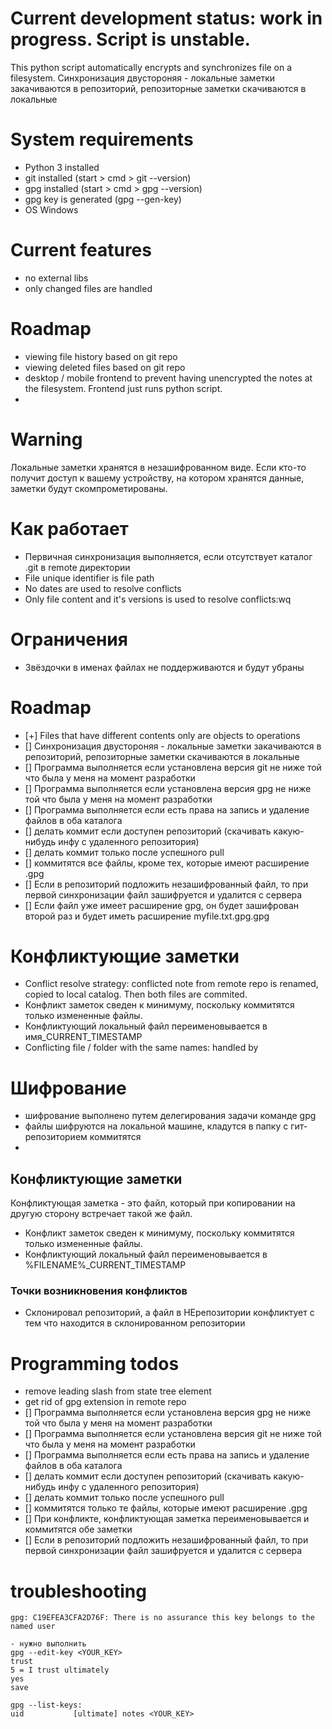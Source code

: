 # Current development status: work in progress. Script is unstable.
This python script automatically encrypts and synchronizes file on a filesystem. Синхронизация двустороняя - локальные заметки закачиваются в репозиторий, репозиторные заметки скачиваются в локальные

# System requirements
- Python 3 installed
- git installed (start > cmd > git --version)
- gpg installed (start > cmd > gpg --version)
- gpg key is generated (gpg --gen-key)
- OS Windows

# Current features
- no external libs
- only changed files are handled

# Roadmap
- viewing file history based on git repo
- viewing deleted files based on git repo
- desktop / mobile frontend to prevent having unencrypted the notes at the filesystem. Frontend just runs python script.
- 

# Warning
Локальные заметки хранятся в незашифрованном виде. Если кто-то получит доступ к вашему устройству, на котором хранятся данные, заметки будут скомпрометированы.


# Как работает
- Первичная синхронизация выполняется, если отсутствует каталог .git в remote директории
- File unique identifier is file path
- No dates are used to resolve conflicts
- Only file content and it's versions is used to resolve conflicts:wq

# Ограничения
- Звёздочки в именах файлах не поддерживаются и будут убраны

# Roadmap
- [+] Files that have different contents only are objects to operations
- [] Синхронизация двустороняя - локальные заметки закачиваются в репозиторий, репозиторные заметки скачиваются в локальные
- [] Программа выполняется если установлена версия git не ниже той что была у меня на момент разработки
- [] Программа выполняется если установлена версия gpg не ниже той что была у меня на момент разработки
- [] Программа выполняется если есть права на запись и удаление файлов в оба каталога
- [] делать коммит если доступен репозиторий (скачивать какую-нибудь инфу с удаленного репозитория)
- [] делать коммит только после успешного pull
- [] коммитятся все файлы, кроме тех, которые имеют расширение .gpg
- [] Если в репозиторий подложить незашифрованный файл, то при первой синхронизации файл зашифруется и удалится с сервера
- [] Если файл уже имеет расширение gpg, он будет зашифрован второй раз и будет иметь расширение myfile.txt.gpg.gpg


# Конфликтующие заметки
- Conflict resolve strategy: conflicted note from remote repo is renamed, copied to local catalog. Then both files are commited.
- Конфликт заметок сведен к минимуму, поскольку коммитятся только измененные файлы.
- Конфликтующий локальный файл переименовывается в имя_CURRENT_TIMESTAMP
- Conflicting file / folder with the same names: handled by 

# Шифрование
- шифрование выполнено путем делегирования задачи команде gpg 
- файлы шифруются на локальной машине, кладутся в папку с гит-репозиторием коммитятся
- 

## Конфликтующие заметки
Конфликтующая заметка - это файл, который при копировании на другую сторону встречает такой же файл.
- Конфликт заметок сведен к минимуму, поскольку коммитятся только измененные файлы.
- Конфликтующий локальный файл переименовывается в %FILENAME%_CURRENT_TIMESTAMP

### Точки возникновения конфликтов
- Склонировал репозиторий, а файл в НЕрепозитории конфликтует с тем что находится в склонированном репозитории


# Programming todos
- remove leading slash from state tree element
- get rid of gpg extension in remote repo
- [] Программа выполняется если установлена версия gpg не ниже той что была у меня на момент разработки
- [] Программа выполняется если установлена версия git не ниже той что была у меня на момент разработки
- [] Программа выполняется если есть права на запись и удаление файлов в оба каталога
- [] делать коммит если доступен репозиторий (скачивать какую-нибудь инфу с удаленного репозитория)
- [] делать коммит только после успешного pull
- [] коммитятся только те файлы, которые имеют расширение .gpg
- [] При конфликте, конфликтующая заметка переименовывается и коммитятся обе заметки 
- [] Если в репозиторий подложить незашифрованный файл, то при первой синхронизации файл зашифруется и удалится с сервера

# troubleshooting
```
gpg: C19EFEA3CFA2D76F: There is no assurance this key belongs to the named user

- нужно выполнить
gpg --edit-key <YOUR_KEY>
trust
5 = I trust ultimately
yes
save

gpg --list-keys:
uid           [ultimate] notes <YOUR_KEY>
```